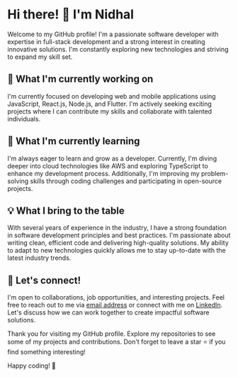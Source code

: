 # Hi there! 👋 I'm Nidhal

Welcome to my GitHub profile! I'm a passionate software developer with expertise in full-stack development and a strong interest in creating innovative solutions. I'm constantly exploring new technologies and striving to expand my skill set.

## 🔭 What I'm currently working on
I'm currently focused on developing web and mobile applications using JavaScript, React.js, Node.js, and Flutter. I'm actively seeking exciting projects where I can contribute my skills and collaborate with talented individuals.

## 🌱 What I'm currently learning
I'm always eager to learn and grow as a developer. Currently, I'm diving deeper into cloud technologies like AWS and exploring TypeScript to enhance my development process. Additionally, I'm improving my problem-solving skills through coding challenges and participating in open-source projects.

## 💡 What I bring to the table
With several years of experience in the industry, I have a strong foundation in software development principles and best practices. I'm passionate about writing clean, efficient code and delivering high-quality solutions. My ability to adapt to new technologies quickly allows me to stay up-to-date with the latest industry trends.

## 🤝 Let's connect!
I'm open to collaborations, job opportunities, and interesting projects. Feel free to reach out to me via [email address](nidhal.nouma.0@gmail.com) or connect with me on [LinkedIn](https://www.linkedin.com/in/nidhal-nouma/). Let's discuss how we can work together to create impactful software solutions.

Thank you for visiting my GitHub profile. Explore my repositories to see some of my projects and contributions. Don't forget to leave a star ⭐️ if you find something interesting!

Happy coding! 🚀

